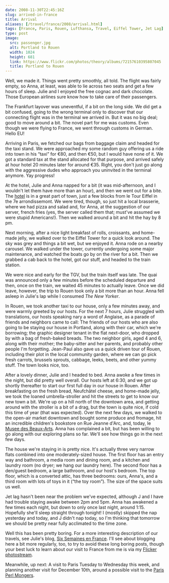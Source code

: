 ```yaml
--- 
date: 2008-11-30T22:45:16Z
slug: arrived-in-france
title: Arrival
aliases: [/travel/france/2008/arrival.html]
tags: [France, Paris, Rouen, Lufthansa, Travel, Eiffel Tower, Jet Lag]
type: post
image:
  src: passenger.jpg
  alt: Portland to Rouen
  width: 1024
  height: 681
  link: https://www.flickr.com/photos/theory/albums/72157610395807045
  title: Portland to Rouen
---
```


Well, we made it. Things went pretty smoothly, all told. The flight was fairly
empty, so Anna, at least, was able to lie across two seats and get a few hours
of sleep. Julie and I enjoyed the free cognac and dark chocolate. Those European
airlines sure know how to take care of their passengers.

The Frankfurt layover was uneventful, if a bit on the long side. We did get a
bit confused, going to the wrong terminal only to discover that our connecting
flight was in the terminal we arrived in. But it was no big deal; good to move
around a bit. The novel part for me was customs. Even though we were flying to
France, we went through customs in German. Hello EU!

Arriving in Paris, we fetched our bags from baggage claim and headed for the
taxi stand. We were approached my some random guy offering us a ride into town
in his “taxi” for €80, and then €50, but I would have none of it. We got a
standard tax at the stand allocated for that purpose, and arrived safely at hour
hotel 20 minutes later for around €35. Right, you don't just go along with the
aggressive dudes who approach you uninvited in the terminal anymore. Yay
progress!

At the hotel, Julie and Anna napped for a bit (it was mid-afternoon, and I
wouldn't let them have more than an hour), and then we went out for a bite. The
[hotel] is in a great part of town, just a few blocks from le Tour Eiffel in the
7e arrondissemont. We were tired, though, so just hit a local brasserie, where
we had pizza and salad and, for Anna, at the suggestion of our server, french
fries (yes, the server called them that; must've assumed we were stupid
Americans!). Then we walked around a bit and hit the hay by 8 pm.

Next morning, after a nice light breakfast of rolls, croissants, and home-made
jelly, we walked over to the Eiffel Tower for a quick look around. The sky was
grey and things a bit wet, but we enjoyed it. Anna rode on a nearby carousel. We
walked under the tower, currently undergoing some major maintenance, and watched
the boats go by on the river for a bit. Then we grabbed a cab back to the hotel,
got our stuff, and headed to the train station.

We were nice and early for the TGV, but the train itself was late. The quai was
announced only a few minutes before the scheduled departure and then, once on
the train, we waited 45 minutes to actually leave. Once we did leave, however,
the trip to Rouen took only a bit more than an hour. Anna fell asleep in Julie's
lap while I consumed *The New Yorker*.

In Rouen, we took another taxi to our house, only a few minutes away, and were
warmly greeted by our hosts. For the next 7 hours, Julie struggled with
translations, our hosts speaking nary a word of Anglaise, as a parade of friends
and neighbors came to call: The friends of our hosts who are also going to be
staying our house in Portland, along with their car, which we're borrowing; the
graphic designer tenant in the flat next-door, who dropped by with a bag of
fresh-baked breads. The two neighbor girls, aged 4 and 6, along with their
mother; the baby-sitter and her parents, and probably other people I'm
forgetting. Jean-Paul also gave us a quick driven tour of Rouen, including their
plot in the local community garden, where we can go pick fresh carrots, brussels
sprouts, cabbage, leeks, beets, and other yummy stuff. The town looks nice, too.

After a lovely dinner, Julie and I headed to bed. Anna awoke a few times in the
night, but did pretty well overall. Our hosts left at 6:30, and we got up
shortly thereafter to start our first full day in our house in Rouen. After
breakfasting on the fresh bread, Neufchâtel cheese, and home-made jelly, we took
the loaned umbrella-stroller and hit the streets to get to know our new town a
bit. We're up on a hill north of the downtown area, and getting around with the
stroller is a bit of a drag, but the town is quite nice, if cold this time of
year (that was expected). Over the next few days, we walked to the open-air
market downtown and bought some produce and fromage, hit an incredible
children's bookstore on Rue Jeanne d'Arc, and, today, le [Musee des Beaux-Arts].
Anna has complained a bit, but has been willing to go along with our exploring
plans so far. We'll see how things go in the next few days.

The house we're staying in is pretty nice. It's actually three very narrow flats
combined into one moderately-sized house. The first floor has an entry way and
bathroom, a media room and dining room, and a kitchen and laundry room (no
dryer; we hang our laundry here). The second floor has a den/guest bedroom, a
large bathroom, and our host's bedroom. The top floor, which is a converted
attic, has three bedrooms: ours, Anna's, and a third room with lots of toys in
it (“the toy room”). The size of the space suits us well.

Jet lag hasn't been near the problem we've expected, although J and I have had
trouble staying awake between 2pm and 5pm. Anna has awakened a few times each
night, but down to only once last night, around 1:15. Hopefully she'll sleep
straight through tonight! I (mostly) skipped the nap yesterday and today, and J
didn't nap today, so I'm thinking that tomorrow we should be pretty near fully
acclimated to the time zone.

Well this has been pretty boring. For a more interesting description of our
travels, see Julie's blog, [Six Semaines en France]. I'll see about blogging
here a bit more regularly, too, to try to avoid these long boring posts, though
your best luck to learn about our visit to France from me is via my [Flicker
photostream].

Meanwhile, up next: A visit to Paris Tuesday to Wednesday this week, and
planning another visit for December 10th, around a possible visit to the [Paris
Perl Mongers].

  [hotel]: http://www.hotelvaladon.com/
    "Hôtel Valadon Paris — between rue cler market and eiffel tower"
  [Musee des Beaux-Arts]: https://mbarouen.fr/en
  [Six Semaines en France]: https://strongrrl.blogspot.com/
  [Flicker photostream]: https://flickr.com/photos/theory/
  [Paris Perl Mongers]: https://paris.mongueurs.net/ "Paris Perl Mongueu(r|se)s"
